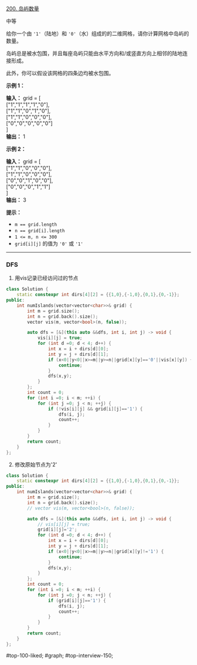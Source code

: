 [200. 岛屿数量](https://leetcode.cn/problems/number-of-islands/)

中等

给你一个由 `'1'`（陆地）和 `'0'`（水）组成的的二维网格，请你计算网格中岛屿的数量。

岛屿总是被水包围，并且每座岛屿只能由水平方向和/或竖直方向上相邻的陆地连接形成。

此外，你可以假设该网格的四条边均被水包围。

**示例 1：**

**输入：** grid = [  
  ["1","1","1","1","0"],  
  ["1","1","0","1","0"],  
  ["1","1","0","0","0"],  
  ["0","0","0","0","0"]  
]  
**输出：** 1

**示例 2：**

**输入：** grid = [  
  ["1","1","0","0","0"],  
  ["1","1","0","0","0"],  
  ["0","0","1","0","0"],  
  ["0","0","0","1","1"]  
]  
**输出：** 3

**提示：**

- `m == grid.length`
- `n == grid[i].length`
- `1 <= m, n <= 300`
- `grid[i][j]` 的值为 `'0'` 或 `'1'`
---- ----
### DFS
1. 用vis记录已经访问过的节点
```cpp
class Solution {
    static constexpr int dirs[4][2] = {{1,0},{-1,0},{0,1},{0,-1}};
public:
    int numIslands(vector<vector<char>>& grid) {
        int m = grid.size();
        int n = grid.back().size();
        vector vis(m, vector<bool>(n, false));

        auto dfs = [&](this auto &&dfs, int i, int j) -> void {
            vis[i][j] = true;
            for (int d =0; d < 4; d++) {
                int x = i + dirs[d][0];
                int y = j + dirs[d][1];
                if (x<0||y<0||x>=m||y>=n||grid[x][y]=='0'||vis[x][y]) {
                    continue;
                }
                dfs(x,y);
            }
        };
        int count = 0;
        for (int i =0; i < m; ++i) {
            for (int j =0; j < n; ++j) {
                if (!vis[i][j] && grid[i][j]=='1') {
                    dfs(i, j);
                    count++;
                }
            }
        }
        return count;
    }
};
```
2. 修改原始节点为'2'
```cpp
class Solution {
    static constexpr int dirs[4][2] = {{1,0},{-1,0},{0,1},{0,-1}};
public:
    int numIslands(vector<vector<char>>& grid) {
        int m = grid.size();
        int n = grid.back().size();
        // vector vis(m, vector<bool>(n, false));

        auto dfs = [&](this auto &&dfs, int i, int j) -> void {
            // vis[i][j] = true;
            grid[i][j]='2';
            for (int d =0; d < 4; d++) {
                int x = i + dirs[d][0];
                int y = j + dirs[d][1];
                if (x<0||y<0||x>=m||y>=n||grid[x][y]!='1') {
                    continue;
                }
                dfs(x,y);
            }
        };
        int count = 0;
        for (int i =0; i < m; ++i) {
            for (int j =0; j < n; ++j) {
                if (grid[i][j]=='1') {
                    dfs(i, j);
                    count++;
                }
            }
        }
        return count;
    }
};
```

#top-100-liked; #graph; #top-interview-150; 